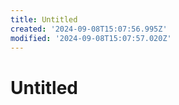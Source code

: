 ```yaml
---
title: Untitled
created: '2024-09-08T15:07:56.995Z'
modified: '2024-09-08T15:07:57.020Z'
---
```


# Untitled
